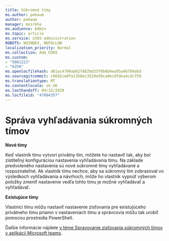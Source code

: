 ```yaml
---
title: Súkromné tímy
ms.author: pebaum
author: pebaum
manager: mnirkhe
ms.audience: Admin
ms.topic: article
ms.service: o365-administration
ROBOTS: NOINDEX, NOFOLLOW
localization_priority: Normal
ms.collection: Adm_O365
ms.custom:
- "9001223"
- "6258"
ms.openlocfilehash: d81ac4790ab62f882bd35f0b8b4ea95a4b789abd
ms.sourcegitcommit: c6692ce0fa1358ec3529e59ca0ecdfdea4cdc759
ms.translationtype: MT
ms.contentlocale: sk-SK
ms.lasthandoff: 09/15/2020
ms.locfileid: "47804357"
---
```

# <a name="managing-discovery-of-private-teams"></a>Správa vyhľadávania súkromných tímov

**Nové tímy**

Keď vlastník tímu vytvorí privátny tím, môžete ho nastaviť tak, aby bol zistiteľný konfiguráciou nastavenia vyhľadávania tímu. Na základe predvoleného nastavenia sú nové súkromné tímy vyhľadávané a rozpoznateľné. Ak vlastník tímu nechce, aby sa súkromný tím zobrazoval vo výsledkoch vyhľadávania a návrhoch, môže ho vlastník vypnúť výberom položky zmeniť nastavenie vedľa tohto tímu je možné vyhľadávať a vyhľadávať.  

**Existujúce tímy**

Vlastníci tímu môžu nastaviť nastavenie zisťovania pre existujúceho privátneho tímu priamo v nastaveniach tímu a správcovia môžu tak urobiť pomocou prostredia PowerShell.  

Ďalšie informácie nájdete  [v téme Spravovanie zisťovania súkromných tímov v aplikácii Microsoft teams](https://docs.microsoft.com/microsoftteams/manage-discovery-of-private-teams).
